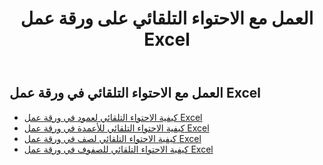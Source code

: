 ﻿---
title:  العمل مع الاحتواء التلقائي على ورقة عمل Excel
second_title: Aspose.Cells Cloud Documen
linktitle: أوتوفي
type: docs
url: /ar/worksheets/autofit/
aliases: [/autofit-rows-and-columns-of-worksheet/]
keywords: Autofit rows and columns on an Excel worksheet
description: Aspose.Cells Cloud REST API يدعم الضبط التلقائي للصفوف والأعمدة في ورقة عمل Excel. يدعم SDK أنواع لغات التطوير. وهي تشمل Android وC# وGo وJava وNodeJS وPerl وPHP وPython وRuby وswift.
weight: 20
kwords: Excel، Office Cloud، REST API، جدول البيانات، PDF، CSV، Json، Markdwon، العمل مع الاحتواء التلقائي في ورقة عمل Excel
---
## العمل مع الاحتواء التلقائي في ورقة عمل Excel

- [كيفية الاحتواء التلقائي لعمود في ورقة عمل Excel](/cells/ar/worksheets/autofit/column/)
- [كيفية الاحتواء التلقائي للأعمدة في ورقة عمل Excel](/cells/ar/worksheets/autofit/columns/)
- [كيفية الاحتواء التلقائي لصف في ورقة عمل Excel](/cells/ar/worksheets/autofit/row/)
- [كيفية الاحتواء التلقائي للصفوف في ورقة عمل Excel](/cells/ar/worksheets/autofit/rows/)
